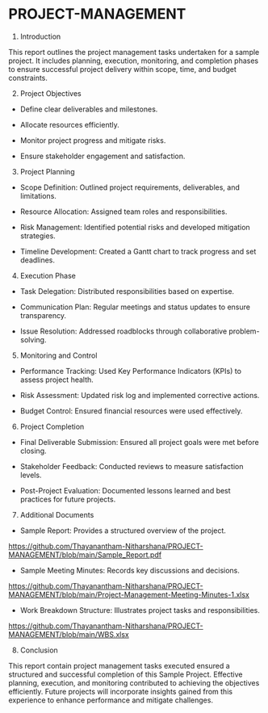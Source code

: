 # PROJECT-MANAGEMENT
1. Introduction

This report outlines the project management tasks undertaken for a sample project. It includes planning, execution, monitoring, and completion phases to ensure successful project delivery within scope, time, and budget constraints.

2. Project Objectives

- Define clear deliverables and milestones.

- Allocate resources efficiently.

- Monitor project progress and mitigate risks.

- Ensure stakeholder engagement and satisfaction.

3. Project Planning

- Scope Definition: Outlined project requirements, deliverables, and limitations.

- Resource Allocation: Assigned team roles and responsibilities.

- Risk Management: Identified potential risks and developed mitigation strategies.

- Timeline Development: Created a Gantt chart to track progress and set deadlines.

4. Execution Phase

- Task Delegation: Distributed responsibilities based on expertise.

- Communication Plan: Regular meetings and status updates to ensure transparency.

- Issue Resolution: Addressed roadblocks through collaborative problem-solving.

5. Monitoring and Control

- Performance Tracking: Used Key Performance Indicators (KPIs) to assess project health.

- Risk Assessment: Updated risk log and implemented corrective actions.

- Budget Control: Ensured financial resources were used effectively.

6. Project Completion

- Final Deliverable Submission: Ensured all project goals were met before closing.

- Stakeholder Feedback: Conducted reviews to measure satisfaction levels.

- Post-Project Evaluation: Documented lessons learned and best practices for future projects.

7. Additional Documents

- Sample Report: Provides a structured overview of the project.

https://github.com/Thayanantham-Nitharshana/PROJECT-MANAGEMENT/blob/main/Sample_Report.pdf

- Sample Meeting Minutes: Records key discussions and decisions.

https://github.com/Thayanantham-Nitharshana/PROJECT-MANAGEMENT/blob/main/Project-Management-Meeting-Minutes-1.xlsx

- Work Breakdown Structure: Illustrates project tasks and responsibilities.
  
https://github.com/Thayanantham-Nitharshana/PROJECT-MANAGEMENT/blob/main/WBS.xlsx

8. Conclusion
   
This report contain project management tasks executed ensured a structured and successful completion of this Sample Project. Effective planning, execution, and monitoring contributed to achieving the objectives efficiently. Future projects will incorporate insights gained from this experience to enhance performance and mitigate challenges.
